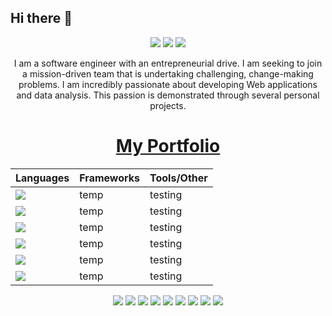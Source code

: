 ## Hi there 👋

<p align="center">
 
 <img src="https://badges.pufler.dev/visits/JayNode/JayNode"/> 
 <img src="https://badges.pufler.dev/repos/JayNode"/>
 <img src="https://badges.pufler.dev/commits/monthly/JayNode" />
</p>

<p align="center">
I am a software engineer with an entrepreneurial drive. I am seeking to join a mission-driven team that is undertaking challenging, change-making problems. I am incredibly passionate about developing Web applications and data analysis. This passion is demonstrated through several personal projects.
</p>
<h1 align="center"><a href="">My Portfolio</a></h1>
<p align="center">

| Languages  | Frameworks | Tools/Other |
| :------------- | :------------- | :------------- |
| <img src="https://img.shields.io/badge/-Python-black?style=flat-square&logo=python"/> | temp | testing |
| <img src="https://img.shields.io/badge/-JavaScript-black?style=flat-square&logo=javascript"/> | temp | testing |
| <img src="https://img.shields.io/badge/-HTML5-E34F26?style=flat-square&logo=html5&logoColor=white"/> | temp | testing |
| <img src="https://img.shields.io/badge/-CSS3-1572B6?style=flat-square&logo=css3"/> | temp | testing |
| <img src="https://img.shields.io/badge/-Java-black?style=flat-square&logo=java"/> | temp | testing |
| <img src="https://img.shields.io/badge/-C++-00599C?style=flat-square&logo=c"/> | temp | testing |

<img src="https://img.shields.io/badge/-Bootstrap-563D7C?style=flat-square&logo=bootstrap"/>

<img src="https://img.shields.io/badge/-Agile/Scrum-black?style=flat-square&logo=scrum"/>
<img src="https://img.shields.io/badge/-QT-black?style=flat-square&logo=qt"/>
<img src="https://img.shields.io/badge/-MySQL-black?style=flat-square&logo=mysql"/>
<img src="https://img.shields.io/badge/-Git-black?style=flat-square&logo=git"/>
<img src="https://img.shields.io/badge/-GitHub-black?style=flat-square&logo=github"/>
<img src="https://img.shields.io/badge/-Nodejs-black?style=flat-square&logo=Node.js"/> 
<img src="https://img.shields.io/badge/-MongoDB-black?style=flat-square&logo=mongodb"/>
<img src="https://img.shields.io/badge/-React-black?style=flat-square&logo=react"/>
</p>

